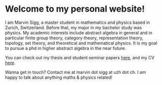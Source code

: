 # Welcome to my personal website!
I am Marvin Sigg, a master student in mathematics and physics based in Zurich, Switzerland. Before that, my major in my bachelor study was physics. My academic interests include abstract algebra in general and in particular finite group theory, category theory, representation theory, topology, set theory, and theoretical and mathematical physics. It is my goal to pursue a phd in higher abstract algebra in the near future.

You can check out my thesis and student seminar papers [here](/files.md), and my CV [here](/cv.md).

Wanna get in touch? Contact me at marvin dot sigg at uzh dot ch. I am happy to talk about anything maths & physics related!
